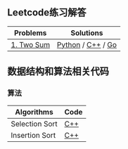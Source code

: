 ## Leetcode练习解答

|Problems|Solutions|
|-|-|
|[1. Two Sum](https://leetcode.com/problems/two-sum/)|[Python](https://github.com/shaqsnake/leetcode/blob/master/001-Two-Sum/solution.py) / [C++](https://github.com/shaqsnake/leetcode/blob/master/001-Two-Sum/solution.cpp) / [Go](https://github.com/shaqsnake/leetcode/blob/master/001-Two-Sum/solution.go)|


## 数据结构和算法相关代码

### 算法

|Algorithms|Code|
|-|-|
|Selection Sort|[C++](https://github.com/shaqsnake/leetcode/blob/master/src/algorithms/sort/MySort.h)|
|Insertion Sort|[C++](https://github.com/shaqsnake/leetcode/blob/master/src/algorithms/sort/MySort.h)|
